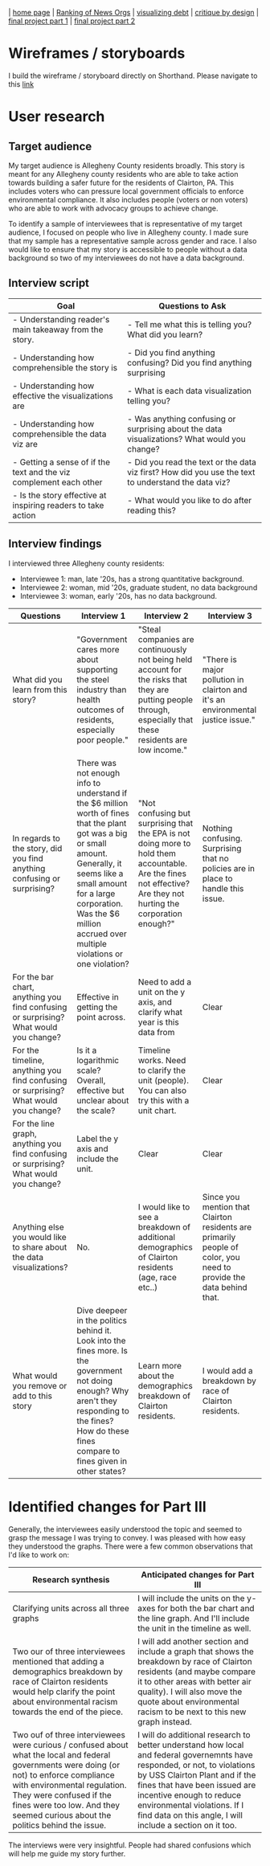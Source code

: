 | [home page](https://itsmeriem.github.io/Meriem/) | [Ranking of News Orgs](news-ranking.md) | [visualizing debt](visualizing-debt.md) | [critique by design](critique-by-design.md) | [final project part 1](final-project-part1.md) | [final project part 2](final-project-part2.md) 

# Wireframes / storyboards
I build the wireframe / storyboard directly on Shorthand. Please navigate to this [link](https://preview.shorthand.com/RSOvMCdoNjKvH6n2)
# User research 

## Target audience
My target audience is Allegheny County residents broadly. This story is meant for any Allegheny county residents who are able to take action towards building a safer future for the residents of Clairton, PA. This includes voters who can pressure local government officials to enforce environmental compliance. It also includes people (voters or non voters) who are able to work with advocacy groups to achieve change.

To identify a sample of interviewees that is representative of my target audience, I focused on people who live in Allegheny county. I made sure that my sample has a representative sample across gender and race. I also would like to ensure that my story is accessible to people without a data background so two of my interviewees do not have a data background.


## Interview script


| Goal                                                        | Questions to Ask                                                     |
|-------------------------------------------------------------|----------------------------------------------------------------------|
| - Understanding reader's main takeaway from the story.      |  - Tell me what this is telling you? What did you learn?             |
| - Understanding how comprehensible the story is             |  - Did you find anything confusing? Did you find anything surprising |
| - Understanding how effective the visualizations are        |  - What is each data visualization telling you?                    |
| - Understanding how comprehensible the data viz are           |  - Was anything confusing or surprising about the data visualizations? What would you change?|
| - Getting a sense of if the text and the viz complement each other | - Did you read the text or the data viz first? How did you use the text to understand the data viz? |
| - Is the story effective at inspiring readers to take action | - What would you like to do after reading this? |



## Interview findings

I interviewed three Allegheny county residents:
- Interviewee 1: man, late '20s, has a strong quantitative background.
- Interviewee 2: woman, mid '20s, graduate student, no data background
- Interviewee 3: woman, early '20s, has no data background.


| Questions                      | Interview 1                    | Interview 2                    | Interview 3                    |
|--------------------------------|--------------------------------|--------------------------------|--------------------------------|
| What did you learn from this story? | "Government cares more about supporting the steel industry than health outcomes of residents, especially poor people."| "Steal companies are continuously not being held account for the risks that they are putting people through, especially that these residents are low income." | "There is major pollution in clairton and it's an environmental justice issue." |
|In regards to the story, did you find anything confusing or surprising? | There was not enough info to understand if the $6 million worth of fines that the plant got was a big or small amount. Generally, it seems like a small amount for a large corporation. Was the $6 million accrued over multiple violations or one violation?| "Not confusing but surprising that the EPA is not doing more to hold them accountable. Are the fines not effective? Are they not hurting the corporation enough?" | Nothing confusing. Surprising that no policies are in place to handle this issue.|
| For the bar chart, anything you find confusing or surprising? What would you change? | Effective in getting the point across.| Need to add a unit on the y axis, and clarify what year is this data from | Clear |
| For the timeline, anything you find confusing or surprising? What would you change? | Is it a logarithmic scale? Overall, effective but unclear about the scale? | Timeline works. Need to clarify the unit (people). You can also try this with a unit chart.| Clear|
| For the line graph, anything you find confusing or surprising? What would you change? | Label the y axis and include the unit. | Clear | Clear|
| Anything else you would like to share about the data visualizations? | No. | I would like to see a breakdown of additional demographics of Clairton residents (age, race etc..) | Since you mention that Clairton residents are primarily people of color, you need to provide the data behind that.|
| What would you remove or add to this story | Dive deepeer in the politics behind it. Look into the fines more. Is the government not doing enough? Why aren't they responding to the fines? How do these fines compare to fines given in other states? | Learn more about the demographics breakdown of Clairton residents. | I would add a breakdown by race of Clairton residents.|



# Identified changes for Part III
Generally, the interviewees easily understood the topic and seemed to grasp the message I was trying to convey. I was pleased with how easy they understood the graphs. There were a few common observations that I'd like to work on:

| Research synthesis                       | Anticipated changes for Part III                                                |
|------------------------------------------|---------------------------------------------------------------------------------|
| Clarifying units across all three graphs | I will include the units on the y-axes for both the bar chart and the line graph. And I'll include the unit in the timeline as well.|
| Two our of three interviewees mentioned that adding a demographics breakdown by race of Clairton residents would help clarify the point about environmental racism towards the end of the piece.| I will add another section and include a graph that shows the breakdown by race of Clairton residents (and maybe compare it to other areas with better air quality). I will also move the quote about environmental racism to be next to this new graph instead.|
| Two ouf of three interviewees were curious / confused about what the local and federal governments were doing (or not) to enforce compliance with environmental regulation. They were confused if the fines were too low. And they seemed curious about the politics behind the issue.| I will do additional research to better understand how local and federal governemnts have responded, or not, to violations by USS Clairton Plant and if the fines that have been issued are incentive enough to reduce environmental violations. If I find data on this angle, I will include a section on it too.|


The interviews were very insightful. People had shared confusions which will help me guide my story further.
